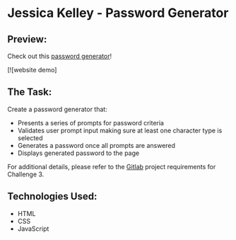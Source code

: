 # Jessica Kelley - Password Generator

## Preview:

Check out this [password generator]()!

[![website demo]

## The Task:

Create a password generator that:

- Presents a series of prompts for password criteria
- Validates user prompt input making sure at least one character type is selected
- Generates a password once all prompts are answered
- Displays generated password to the page

For additional details, please refer to the [Gitlab](https://ucb.bootcampcontent.com/UCB-Coding-Bootcamp/ucb-virt-bo-fsf-pt-04-2021-u-b/tree/master/03-JavaScript/02-Challenge) project requirements for Challenge 3.

## Technologies Used:

- HTML
- CSS
- JavaScript
